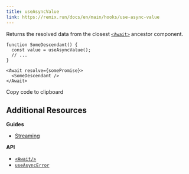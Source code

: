 ```yaml
---
title: useAsyncValue
link: https://remix.run/docs/en/main/hooks/use-async-value
---
```



Returns the resolved data from the closest [`<Await>`](https://remix.run/docs/en/main/components/await) ancestor component.

```tsx
function SomeDescendant() {
  const value = useAsyncValue();
  // ...
}
```

```tsx
<Await resolve={somePromise}>
  <SomeDescendant />
</Await>
```

Copy code to clipboard

## [](https://remix.run/docs/en/main/hooks/use-async-value#additional-resources)Additional Resources

**Guides**

- [Streaming](https://remix.run/docs/en/main/guides/streaming)

**API**

- [`<Await/>`](https://remix.run/docs/en/main/components/await)
- [`useAsyncError`](https://remix.run/docs/en/main/hooks/use-async-error)
